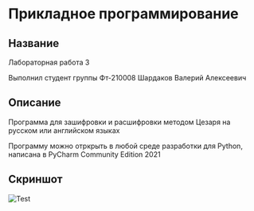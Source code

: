 # Прикладное программирование
## Название 
Лабораторная работа 3

Выполнил студент группы Фт-210008 Шардаков Валерий Алексеевич
## Описание
Программа для зашифровки и расшифровки методом Цезаря на русском или английском языках

Программу можно отркрыть в любой среде разработки для Python, написана в PyCharm Community Edition 2021
## Скриншот
![](https://i.imgur.com/RQhOqE2.png "Test")
